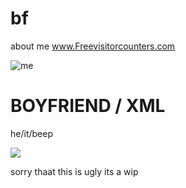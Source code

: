 # bf
about me
 <a href='http://www.freevisitorcounters.com'>www.Freevisitorcounters.com</a> <script type='text/javascript' src='https://www.freevisitorcounters.com/auth.php?id=5cbc4d8dbddbacc10a1a22ed3cca3ca20c1988bf'></script>
<script type="text/javascript" src="https://www.freevisitorcounters.com/en/home/counter/1223367/t/3"></script>
![me](https://fridaynightfunkin.fandom.com/wiki/File:BFFreeplayOopsHeHe.gif)

# BOYFRIEND / XML
he/it/beep

![](https://static.wikia.nocookie.net/fridaynightfunkin/images/1/1e/LogoBumpin.gif/revision/latest?cb=20220116172533)

sorry thaat this is ugly its  a wip
